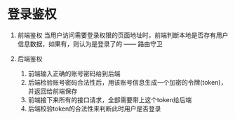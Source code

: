 # 登录鉴权

1. 前端鉴权
   当用户访问需要登录权限的页面地址时，前端判断本地是否存有用户信息数据，如果有，则认为是登录了的
   —— 路由守卫

2. 后端鉴权
   1. 前端输入正确的账号密码给到后端
   2. 后端检验账号密码合法性后，用该账号信息生成一个加密的令牌(token)，并返回给前端保存
   3. 前端接下来所有的接口请求，全部需要带上这个token给后端
   4. 后端校验token的合法性来判断此时用户是否登录
